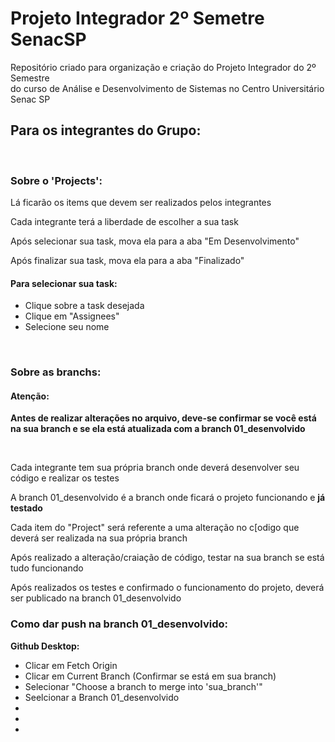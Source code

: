 # Projeto Integrador 2º Semetre SenacSP
Repositório criado para organização e criação do Projeto Integrador do 2º Semestre <br> do curso de Análise e Desenvolvimento de Sistemas no Centro Universitário Senac SP

<h2>Para os integrantes do Grupo: </h2>
<br>
<h3>Sobre o 'Projects':</h3>
<p>Lá ficarão os items que devem ser realizados pelos integrantes</p>
<p>Cada integrante terá a liberdade de escolher a sua task</p>
<p>Após selecionar sua task, mova ela para a aba "Em Desenvolvimento"</p>
<p>Após finalizar sua task, mova ela para a aba "Finalizado"</p>
<h4>Para selecionar sua task: </h4>
<ul>
  <li>Clique sobre a task desejada</li>
  <li>Clique em "Assignees"</li>
  <li>Selecione seu nome</li>
</ul>
<br>

<h3>Sobre as branchs:</h3>
<h4>Atenção:</h4>
<p>
  <b>Antes de realizar alterações no arquivo, deve-se confirmar se você está na sua branch e se ela está atualizada com a branch 01_desenvolvido</b>
</p>
<br>

<p>Cada integrante tem sua própria branch onde deverá desenvolver seu código e realizar os testes</p>
<p>A branch 01_desenvolvido é a branch onde ficará o projeto funcionando e <b>já testado</b></p>
<p>Cada item do "Project" será referente a uma alteração no c[odigo que deverá ser realizada na sua própria branch</p>
<p>Após realizado a alteração/craiação de código, testar na sua branch se está tudo funcionando</p>
<p>Após realizados os testes e confirmado o funcionamento do projeto, deverá ser publicado na branch 01_desenvolvido</p>
<h3>Como dar push na branch 01_desenvolvido:</h3>

<b>Github Desktop:</b>
<ul>
  <li>Clicar em Fetch Origin</li>
  <li>Clicar em Current Branch (Confirmar se está em sua branch)</li>
  <li>Selecionar "Choose a branch to merge into 'sua_branch'"</li>
  <li>Seelcionar a Branch 01_desenvolvido</li>
  <li></li>
  <li></li>
  <li></li>
</ul>
